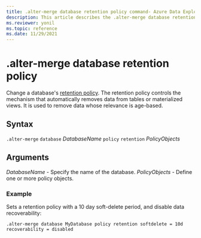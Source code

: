 ```yaml
---
title: .alter-merge database retention policy command- Azure Data Explorer
description: This article describes the .alter-merge database retention policy command in Azure Data Explorer.
ms.reviewer: yonil
ms.topic: reference
ms.date: 11/29/2021
---
```

# .alter-merge database retention policy

Change a database's [retention policy](retentionpolicy.md). The retention policy controls the mechanism that automatically removes data from tables or materialized views. It is used to remove data whose relevance is age-based. 
 

## Syntax

`.alter-merge` `database` *DatabaseName* `policy` `retention` *PolicyObjects*

## Arguments

*DatabaseName* - Specify the name of the database. 
*PolicyObjects* - Define one or more policy objects.

### Example

Sets a retention policy with a 10 day soft-delete period, and disable data recoverability:

```kusto
.alter-merge database MyDatabase policy retention softdelete = 10d recoverability = disabled
```
